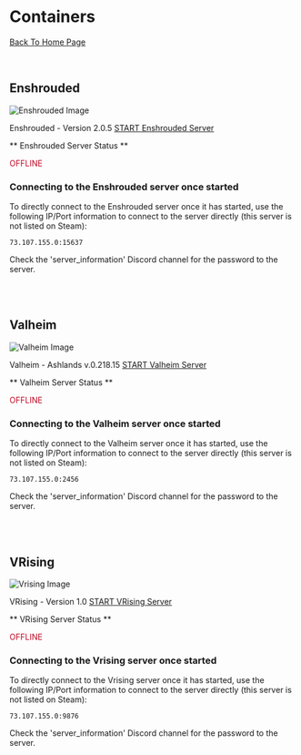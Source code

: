 # Containers

[Back To Home Page](/)

<br>

## Enshrouded

![Enshrouded Image](/images/enshrouded.png)

Enshrouded - Version 2.0.5      [START Enshrouded Server](/start_enshrouded)

** Enshrouded Server Status **

<div style="color: #bf0622; display: inline;">OFFLINE</div>


### Connecting to the Enshrouded server once started

To directly connect to the Enshrouded server once it has started, use the following IP/Port information to connect to the server directly (this server is not listed on Steam):

``` 73.107.155.0:15637 ```

Check the 'server_information' Discord channel for the password to the server.

<br>
<br>

## Valheim

![Valheim Image](/images/valheim.png)

Valheim - Ashlands v.0.218.15       [START Valheim Server](/start_valheim)

** Valheim Server Status **

<div style="color: #bf0622; display: inline;">OFFLINE</div>


### Connecting to the Valheim server once started

To directly connect to the Valheim server once it has started, use the following IP/Port information to connect to the server directly (this server is not listed on Steam):

``` 73.107.155.0:2456 ```

Check the 'server_information' Discord channel for the password to the server.

<br>
<br>

## VRising

![Vrising Image](/images/vrising.png)

VRising - Version 1.0      [START VRising Server](/start_vrising)

** VRising Server Status **

<div style="color: #bf0622; display: inline;">OFFLINE</div>


### Connecting to the Vrising server once started

To directly connect to the Vrising server once it has started, use the following IP/Port information to connect to the server directly (this server is not listed on Steam):

``` 73.107.155.0:9876 ```

Check the 'server_information' Discord channel for the password to the server.